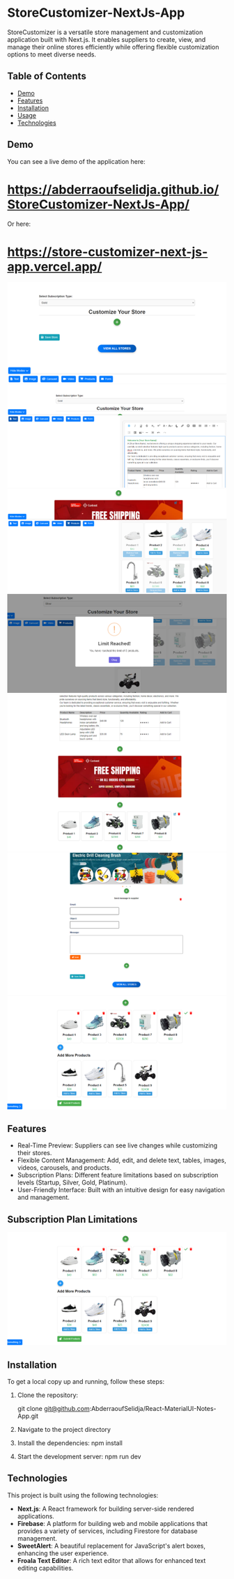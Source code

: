 # StoreCustomizer-NextJs-App

StoreCustomizer is a versatile store management and customization application built with Next.js. It enables suppliers to create, view, and manage their online stores efficiently while offering flexible customization options to meet diverse needs.

## Table of Contents

- [Demo](#demo)
- [Features](#features)
- [Installation](#installation)
- [Usage](#usage)
- [Technologies](#technologies)


## Demo

You can see a live demo of the application here:

# https://abderraoufselidja.github.io/StoreCustomizer-NextJs-App/

Or here:

 # https://store-customizer-next-js-app.vercel.app/


![Demo Screenshot](./src/imgs/Screenshot1.png)
![Demo Screenshot](./src/imgs/screenshot2.png)
![Demo Screenshot](./src/imgs/Screenshot3.png)
![Demo Screenshot](./src/imgs/Screenshot4.png)
![Demo Screenshot](./src/imgs/Screenshot5.png)
![Demo Screenshot](./src/imgs/Screenshot6.png)
![Demo Screenshot](./src/imgs/Screenshot7.png)

## Features

- Real-Time Preview: Suppliers can see live changes while customizing their stores.
- Flexible Content Management: Add, edit, and delete text, tables, images, videos, carousels, and products.
- Subscription Plans: Different feature limitations based on subscription levels (Startup, Silver, Gold, Platinum).
- User-Friendly Interface: Built with an intuitive design for easy navigation and management.

## Subscription Plan Limitations

![Subscription Plan Limitations](./src/imgs/Screenshot7.png)
## Installation

To get a local copy up and running, follow these steps:

1. Clone the repository:

   git clone git@github.com:AbderraoufSelidja/React-MaterialUI-Notes-App.git

2. Navigate to the project directory

3. Install the dependencies:
    npm install

3. Start the development server:
    npm run dev
    
## Technologies

This project is built using the following technologies:

- **Next.js**: A React framework for building server-side rendered applications.
- **Firebase**: A platform for building web and mobile applications that provides a variety of services, including Firestore for database management.
- **SweetAlert**: A beautiful replacement for JavaScript's alert boxes, enhancing the user experience.
- **Froala Text Editor**: A rich text editor that allows for enhanced text editing capabilities.




